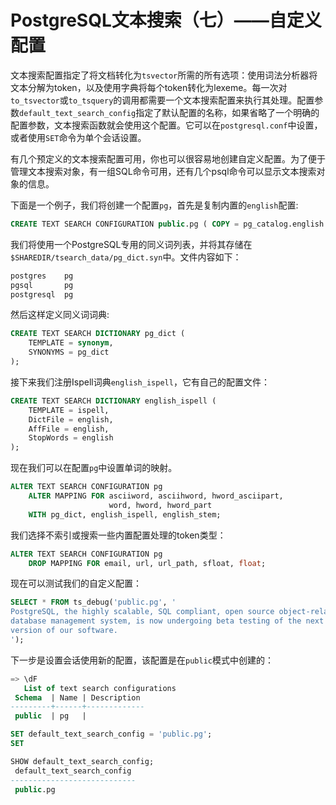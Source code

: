 # PostgreSQL文本搜索（七）——自定义配置

文本搜索配置指定了将文档转化为`tsvector`所需的所有选项：使用词法分析器将文本分解为token，以及使用字典将每个token转化为lexeme。每一次对`to_tsvector`或`to_tsquery`的调用都需要一个文本搜索配置来执行其处理。配置参数`default_text_search_config`指定了默认配置的名称，如果省略了一个明确的配置参数，文本搜索函数就会使用这个配置。它可以在`postgresql.conf`中设置，或者使用`SET`命令为单个会话设置。

有几个预定义的文本搜索配置可用，你也可以很容易地创建自定义配置。为了便于管理文本搜索对象，有一组SQL命令可用，还有几个psql命令可以显示文本搜索对象的信息。

下面是一个例子，我们将创建一个配置`pg`，首先是复制内置的`english`配置:

```sql
CREATE TEXT SEARCH CONFIGURATION public.pg ( COPY = pg_catalog.english );
```

我们将使用一个PostgreSQL专用的同义词列表，并将其存储在`$SHAREDIR/tsearch_data/pg_dict.syn`中。文件内容如下：

```sql
postgres    pg
pgsql       pg
postgresql  pg
```

然后这样定义同义词词典:

```sql
CREATE TEXT SEARCH DICTIONARY pg_dict (
    TEMPLATE = synonym,
    SYNONYMS = pg_dict
);
```

接下来我们注册Ispell词典`english_ispell`，它有自己的配置文件：

```sql
CREATE TEXT SEARCH DICTIONARY english_ispell (
    TEMPLATE = ispell,
    DictFile = english,
    AffFile = english,
    StopWords = english
);
```

现在我们可以在配置`pg`中设置单词的映射。

```sql
ALTER TEXT SEARCH CONFIGURATION pg
    ALTER MAPPING FOR asciiword, asciihword, hword_asciipart,
                      word, hword, hword_part
    WITH pg_dict, english_ispell, english_stem;
```

我们选择不索引或搜索一些内置配置处理的token类型：

```sql
ALTER TEXT SEARCH CONFIGURATION pg
    DROP MAPPING FOR email, url, url_path, sfloat, float;
```

现在可以测试我们的自定义配置：

```sql
SELECT * FROM ts_debug('public.pg', '
PostgreSQL, the highly scalable, SQL compliant, open source object-relational
database management system, is now undergoing beta testing of the next
version of our software.
');
```

下一步是设置会话使用新的配置，该配置是在`public`模式中创建的：

```sql
=> \dF
   List of text search configurations
 Schema  | Name | Description
---------+------+-------------
 public  | pg   |

SET default_text_search_config = 'public.pg';
SET

SHOW default_text_search_config;
 default_text_search_config
----------------------------
 public.pg
```
